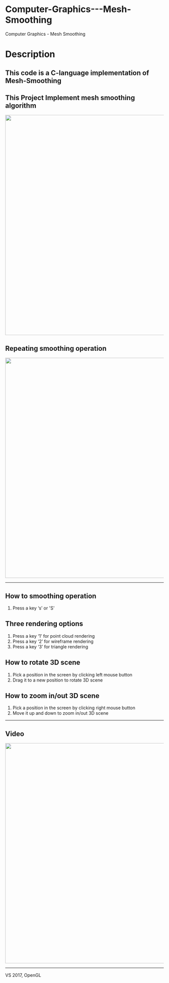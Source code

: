 # Computer-Graphics---Mesh-Smoothing
Computer Graphics - Mesh Smoothing

Description
===========

This code is a C-language implementation of Mesh-Smoothing
----------------------------------------------
This Project Implement mesh smoothing algorithm
---------------------------------------------
<img width="700" src="https://user-images.githubusercontent.com/44941601/72222522-e5899b80-35a8-11ea-9c5b-4fdd293497cf.png"> 

Repeating smoothing operation 
-----------------------------------------
<img width="700" src="https://user-images.githubusercontent.com/44941601/72222521-e0c4e780-35a8-11ea-8e71-191bd78f6138.png"> 

<hr/>

How to smoothing operation
----------------------
1. Press a key ‘s’ or 'S'

Three rendering options
-----------------------

1. Press a key ‘1’ for point cloud rendering
2. Press a key ‘2’ for wireframe rendering
3. Press a key ‘3’ for triangle rendering

How to rotate 3D scene
----------------------

1. Pick a position in the screen by clicking left mouse button
2. Drag it to a new position to rotate 3D scene

How to zoom in/out 3D scene
--------------------------

1. Pick a position in the screen by clicking right mouse button
2. Move it up and down to zoom in/out 3D scene
<hr/>

Video
----------------
  
<img width="700" src="https://user-images.githubusercontent.com/44941601/72222554-5af56c00-35a9-11ea-9122-9d82e36f8bea.gif"> 
<hr/>  
VS 2017, OpenGL
